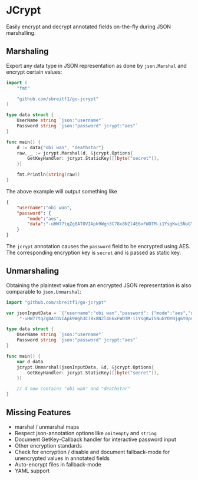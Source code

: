 # JCrypt

Easily encrypt and decrypt annotated fields on-the-fly during JSON marshalling.

## Marshaling

Export any data type in JSON representation as done by `json.Marshal` and encrypt certain values:

```go
import (
    "fmt"

    "github.com/sbreitf1/go-jcrypt"
)

type data struct {
    UserName string `json:"username"`
    Password string `json:"password" jcrypt:"aes"`
}

func main() {
    d := data{"obi wan", "deathstar"}
    raw, _ := jcrypt.Marshal(d, &jcrypt.Options{
        GetKeyHandler: jcrypt.StaticKey([]byte("secret")),
    })

    fmt.Println(string(raw))
}
```

The above example will output something like

```json
{
    "username":"obi wan",
    "password": {
        "mode":"aes",
        "data":"-uHW77tqZg8ATOVIApk9Wgh3C78x8NZl4E6xFWOTM-i1YsgKwi5NuGYOYNjg6t0pmBQawjxuRT7qDPyMaoGP1A"
    }
}
```

The `jcrypt` annotation causes the `password` field to be encrypted using AES. The corresponding encryption key is `secret` and is passed as static key.

## Unmarshaling

Obtaining the plaintext value from an encrypted JSON representation is also comparable to `json.Unmarshal`:

```go
import "github.com/sbreitf1/go-jcrypt"

var jsonInputData = `{"username":"obi wan","password": {"mode":"aes","data":` +
	`"-uHW77tqZg8ATOVIApk9Wgh3C78x8NZl4E6xFWOTM-i1YsgKwi5NuGYOYNjg6t0pmBQawjxuRT7qDPyMaoGP1A"}`

type data struct {
    UserName string `json:"username"`
    Password string `json:"password" jcrypt:"aes"`
}

func main() {
    var d data
    jcrypt.Unmarshal(jsonInputData, &d, &jcrypt.Options{
        GetKeyHandler: jcrypt.StaticKey([]byte("secret")),
    })

    // d now contains "obi wan" and "deathstar"
}
```

## Missing Features

- marshal / unmarshal maps
- Respect json-annotation options like `omitempty` and `string`
- Document GetKey-Callback handler for interactive password input
- Other encryption standards
- Check for encryption / disable and document fallback-mode for unencrypted values in annotated fields
- Auto-encrypt files in fallback-mode
- YAML support